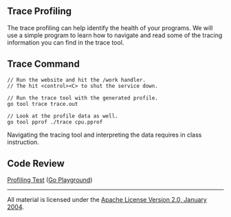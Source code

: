 ## Trace Profiling

The trace profiling can help identify the health of your programs. We will use a simple program to learn how to navigate and read some of the tracing information you can find in the trace tool.

## Trace Command

    // Run the website and hit the /work handler.
    // The hit <control><C> to shut the service down.

    // Run the trace tool with the generated profile.
    go tool trace trace.out

    // Look at the profile data as well.
    go tool pprof ./trace cpu.pprof

Navigating the tracing tool and interpreting the data requires in class instruction.

## Code Review
 
[Profiling Test](trace.go) ([Go Playground](https://play.golang.org/p/N2Q-djdhIk))
___
All material is licensed under the [Apache License Version 2.0, January 2004](http://www.apache.org/licenses/LICENSE-2.0).
